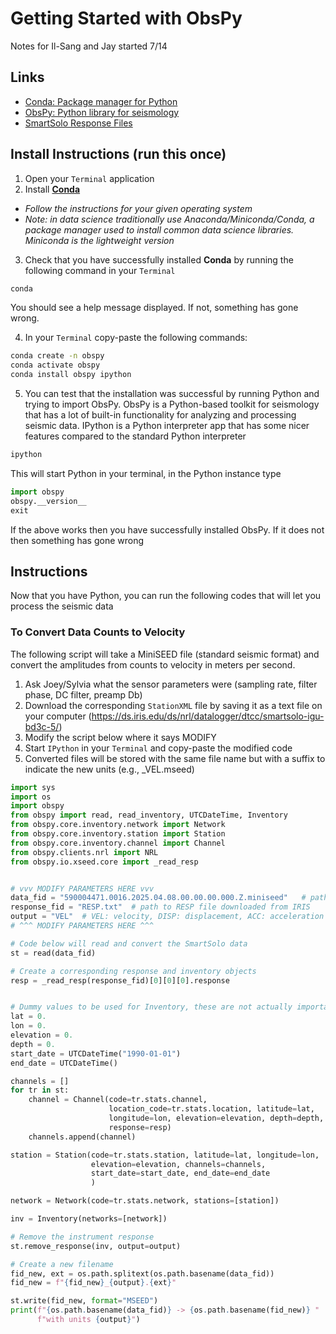 # Getting Started with ObsPy
Notes for Il-Sang and Jay started 7/14

## Links
- [Conda: Package manager for Python](https://www.anaconda.com/docs/getting-started/miniconda/install#quickstart-install-instructions)
- [ObsPy: Python library for seismology](https://docs.obspy.org/)
- [SmartSolo Response Files](https://ds.iris.edu/ds/nrl/datalogger/dtcc/smartsolo-igu-bd3c-5/)

## Install Instructions (run this once)
1. Open your `Terminal` application
2. Install [**Conda**](https://www.anaconda.com/docs/getting-started/miniconda/install#quickstart-install-instructions)
  - *Follow the instructions for your given operating system*
  - *Note: in data science traditionally use Anaconda/Miniconda/Conda, a package manager
    used to install common data science libraries. Miniconda is the lightweight version*
3. Check that you have successfully installed **Conda** by running the following command 
   in your `Terminal`
```bash
conda
```
  You should see a help message displayed. If not, something has gone wrong.

4. In your `Terminal` copy-paste the following commands:
```bash
conda create -n obspy
conda activate obspy
conda install obspy ipython
```
5. You can test that the installation was successful by running Python and trying
  to import ObsPy. ObsPy is a Python-based toolkit for seismology that has a lot of
  built-in functionality for analyzing and processing seismic data. IPython is
  a Python interpreter app that has some nicer features compared to the standard
  Python interpreter
```bash
ipython  
```
This will start Python in your terminal, in the Python instance type
```python
import obspy
obspy.__version__
exit
```
If the above works then you have successfully installed ObsPy. If it does not 
then something has gone wrong

## Instructions

Now that you have Python, you can run the following codes that will let you
process the seismic data


### To Convert Data Counts to Velocity

The following script will take a MiniSEED file (standard seismic format) and 
convert the amplitudes from counts to velocity in meters per second.

1. Ask Joey/Sylvia what the sensor parameters were (sampling rate, filter phase,
  DC filter, preamp Db)
2. Download the corresponding `StationXML` file by saving it as a text file on
  your computer (https://ds.iris.edu/ds/nrl/datalogger/dtcc/smartsolo-igu-bd3c-5/)
3. Modify the script below where it says MODIFY
4. Start `IPython` in your `Terminal` and copy-paste the modified code
5. Converted files will be stored with the same file name but with a suffix 
  to indicate the new units (e.g., <FID>\_VEL.mseed)


```python
import sys
import os
import obspy
from obspy import read, read_inventory, UTCDateTime, Inventory
from obspy.core.inventory.network import Network
from obspy.core.inventory.station import Station
from obspy.core.inventory.channel import Channel
from obspy.clients.nrl import NRL
from obspy.io.xseed.core import _read_resp


# vvv MODIFY PARAMETERS HERE vvv
data_fid = "590004471.0016.2025.04.08.00.00.00.000.Z.miniseed"   # path to the miniSeed data file
response_fid = "RESP.txt"  # path to RESP file downloaded from IRIS
output = "VEL"  # VEL: velocity, DISP: displacement, ACC: acceleration
# ^^^ MODIFY PARAMETERS HERE ^^^

# Code below will read and convert the SmartSolo data
st = read(data_fid)

# Create a corresponding response and inventory objects
resp = _read_resp(response_fid)[0][0][0].response


# Dummy values to be used for Inventory, these are not actually important 
lat = 0.
lon = 0.
elevation = 0.
depth = 0.
start_date = UTCDateTime("1990-01-01")
end_date = UTCDateTime()

channels = []
for tr in st:
    channel = Channel(code=tr.stats.channel,
                      location_code=tr.stats.location, latitude=lat,
                      longitude=lon, elevation=elevation, depth=depth,
                      response=resp)
    channels.append(channel)

station = Station(code=tr.stats.station, latitude=lat, longitude=lon,
                  elevation=elevation, channels=channels,
                  start_date=start_date, end_date=end_date
                  )

network = Network(code=tr.stats.network, stations=[station])

inv = Inventory(networks=[network])

# Remove the instrument response
st.remove_response(inv, output=output)

# Create a new filename
fid_new, ext = os.path.splitext(os.path.basename(data_fid))
fid_new = f"{fid_new}_{output}.{ext}"

st.write(fid_new, format="MSEED")
print(f"{os.path.basename(data_fid)} -> {os.path.basename(fid_new)} "
      f"with units {output}")
```

